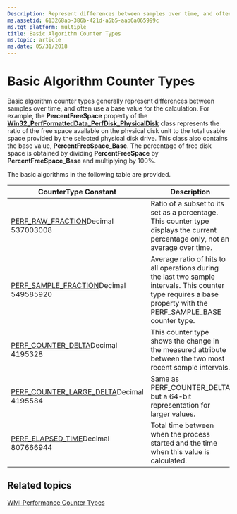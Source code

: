 ```yaml
---
Description: Represent differences between samples over time, and often use a base value for the calculation.
ms.assetid: 613268ab-386b-421d-a5b5-aab6a065999c
ms.tgt_platform: multiple
title: Basic Algorithm Counter Types
ms.topic: article
ms.date: 05/31/2018
---
```


# Basic Algorithm Counter Types

Basic algorithm counter types generally represent differences between samples over time, and often use a base value for the calculation. For example, the **PercentFreeSpace** property of the [**Win32\_PerfFormattedData\_PerfDisk\_PhysicalDisk**](/windows/desktop/WmiSdk/retrieving-raw-and-formatted-performance-data) class represents the ratio of the free space available on the physical disk unit to the total usable space provided by the selected physical disk drive. This class also contains the base value, **PercentFreeSpace\_Base**. The percentage of free disk space is obtained by dividing **PercentFreeSpace** by **PercentFreeSpace\_Base** and multiplying by 100%.

The basic algorithms in the following table are provided.



| CounterType Constant                                                                                    | Description                                                                                                                                                        |
|---------------------------------------------------------------------------------------------------------|--------------------------------------------------------------------------------------------------------------------------------------------------------------------|
| [PERF\_RAW\_FRACTION](/previous-versions/windows/it-pro/windows-server-2003/cc785636(v=ws.10))Decimal 537003008<br/>       | Ratio of a subset to its set as a percentage. This counter type displays the current percentage only, not an average over time.                                    |
| [PERF\_SAMPLE\_FRACTION](/previous-versions/windows/it-pro/windows-server-2003/cc785636(v=ws.10))Decimal 549585920<br/>    | Average ratio of hits to all operations during the last two sample intervals. This counter type requires a base property with the PERF\_SAMPLE\_BASE counter type. |
| [PERF\_COUNTER\_DELTA](/previous-versions/windows/it-pro/windows-server-2003/cc785636(v=ws.10))Decimal 4195328<br/>        | This counter type shows the change in the measured attribute between the two most recent sample intervals.                                                         |
| [PERF\_COUNTER\_LARGE\_DELTA](/previous-versions/windows/it-pro/windows-server-2003/cc785636(v=ws.10))Decimal 4195584<br/> | Same as PERF\_COUNTER\_DELTA but a 64-bit representation for larger values.                                                                                        |
| [PERF\_ELAPSED\_TIME](/previous-versions/windows/it-pro/windows-server-2003/cc785636(v=ws.10))Decimal 807666944<br/>       | Total time between when the process started and the time when this value is calculated.                                                                            |



 

## Related topics

<dl> <dt>

[WMI Performance Counter Types](wmi-performance-counter-types.md)
</dt> </dl>

 

